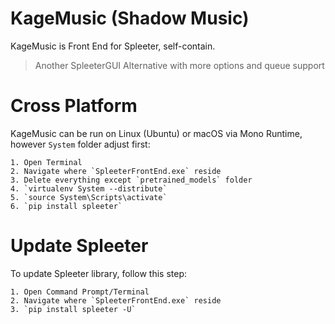 # KageMusic (Shadow Music)
KageMusic is Front End for Spleeter, self-contain.

> Another SpleeterGUI Alternative with more options and queue support

# Cross Platform
KageMusic can be run on Linux (Ubuntu) or macOS via Mono Runtime, however `System` folder adjust first:

	1. Open Terminal
	2. Navigate where `SpleeterFrontEnd.exe` reside
	3. Delete everything except `pretrained_models` folder
	4. `virtualenv System --distribute`
	5. `source System\Scripts\activate`
	6. `pip install spleeter`

# Update Spleeter
To update Spleeter library, follow this step:

	1. Open Command Prompt/Terminal
	2. Navigate where `SpleeterFrontEnd.exe` reside
	3. `pip install spleeter -U`
	
